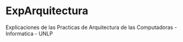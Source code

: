 ExpArquitectura
===============

Explicaciones de las Practicas de Arquitectura de las Computadoras - Informatica - UNLP 
